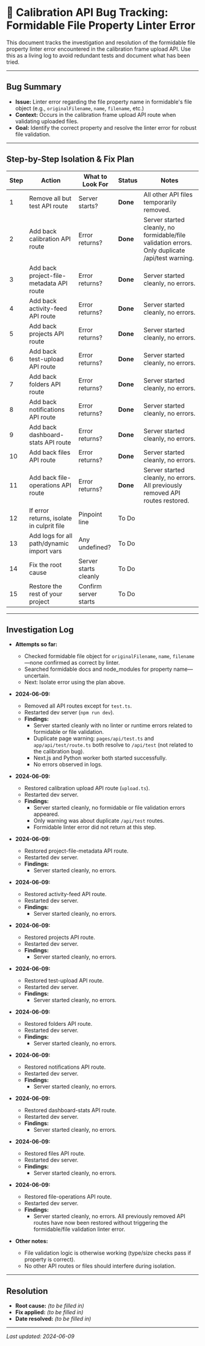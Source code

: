 # 🐞 Calibration API Bug Tracking: Formidable File Property Linter Error

This document tracks the investigation and resolution of the formidable file property linter error encountered in the calibration frame upload API. Use this as a living log to avoid redundant tests and document what has been tried.

---

## Bug Summary
- **Issue:** Linter error regarding the file property name in formidable's file object (e.g., `originalFilename`, `name`, `filename`, etc.)
- **Context:** Occurs in the calibration frame upload API route when validating uploaded files.
- **Goal:** Identify the correct property and resolve the linter error for robust file validation.

---

## Step-by-Step Isolation & Fix Plan

| Step | Action | What to Look For | Status | Notes |
|------|--------|------------------|--------|-------|
| 1 | Remove all but test API route | Server starts? | **Done** | All other API files temporarily removed. |
| 2 | Add back calibration API route | Error returns? | **Done** | Server started cleanly, no formidable/file validation errors. Only duplicate /api/test warning. |
| 3 | Add back project-file-metadata API route | Error returns? | **Done** | Server started cleanly, no errors. |
| 4 | Add back activity-feed API route | Error returns? | **Done** | Server started cleanly, no errors. |
| 5 | Add back projects API route | Error returns? | **Done** | Server started cleanly, no errors. |
| 6 | Add back test-upload API route | Error returns? | **Done** | Server started cleanly, no errors. |
| 7 | Add back folders API route | Error returns? | **Done** | Server started cleanly, no errors. |
| 8 | Add back notifications API route | Error returns? | **Done** | Server started cleanly, no errors. |
| 9 | Add back dashboard-stats API route | Error returns? | **Done** | Server started cleanly, no errors. |
| 10 | Add back files API route | Error returns? | **Done** | Server started cleanly, no errors. |
| 11 | Add back file-operations API route | Error returns? | **Done** | Server started cleanly, no errors. All previously removed API routes restored. |
| 12 | If error returns, isolate in culprit file | Pinpoint line | To Do |  |
| 13 | Add logs for all path/dynamic import vars | Any undefined? | To Do |  |
| 14 | Fix the root cause | Server starts cleanly | To Do |  |
| 15 | Restore the rest of your project | Confirm server starts | To Do |  |

---

## Investigation Log
- **Attempts so far:**
  - Checked formidable file object for `originalFilename`, `name`, `filename`—none confirmed as correct by linter.
  - Searched formidable docs and node_modules for property name—uncertain.
  - Next: Isolate error using the plan above.

- **2024-06-09:**
  - Removed all API routes except for `test.ts`.
  - Restarted dev server (`npm run dev`).
  - **Findings:**
    - Server started cleanly with no linter or runtime errors related to formidable or file validation.
    - Duplicate page warning: `pages/api/test.ts` and `app/api/test/route.ts` both resolve to `/api/test` (not related to the calibration bug).
    - Next.js and Python worker both started successfully.
    - No errors observed in logs.

- **2024-06-09:**
  - Restored calibration upload API route (`upload.ts`).
  - Restarted dev server.
  - **Findings:**
    - Server started cleanly, no formidable or file validation errors appeared.
    - Only warning was about duplicate `/api/test` routes.
    - Formidable linter error did not return at this step.

- **2024-06-09:**
  - Restored project-file-metadata API route.
  - Restarted dev server.
  - **Findings:**
    - Server started cleanly, no errors.

- **2024-06-09:**
  - Restored activity-feed API route.
  - Restarted dev server.
  - **Findings:**
    - Server started cleanly, no errors.

- **2024-06-09:**
  - Restored projects API route.
  - Restarted dev server.
  - **Findings:**
    - Server started cleanly, no errors.

- **2024-06-09:**
  - Restored test-upload API route.
  - Restarted dev server.
  - **Findings:**
    - Server started cleanly, no errors.

- **2024-06-09:**
  - Restored folders API route.
  - Restarted dev server.
  - **Findings:**
    - Server started cleanly, no errors.

- **2024-06-09:**
  - Restored notifications API route.
  - Restarted dev server.
  - **Findings:**
    - Server started cleanly, no errors.

- **2024-06-09:**
  - Restored dashboard-stats API route.
  - Restarted dev server.
  - **Findings:**
    - Server started cleanly, no errors.

- **2024-06-09:**
  - Restored files API route.
  - Restarted dev server.
  - **Findings:**
    - Server started cleanly, no errors.

- **2024-06-09:**
  - Restored file-operations API route.
  - Restarted dev server.
  - **Findings:**
    - Server started cleanly, no errors. All previously removed API routes have now been restored without triggering the formidable/file validation linter error.

- **Other notes:**
  - File validation logic is otherwise working (type/size checks pass if property is correct).
  - No other API routes or files should interfere during isolation.

---

## Resolution
- **Root cause:** _(to be filled in)_
- **Fix applied:** _(to be filled in)_
- **Date resolved:** _(to be filled in)_

---

_Last updated: 2024-06-09_ 